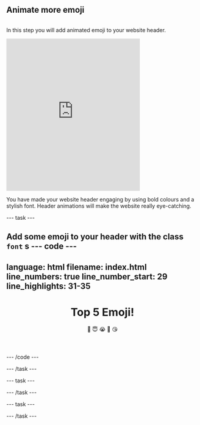 ## Animate more emoji

<div style="display: flex; flex-wrap: wrap">
<div style="flex-basis: 200px; flex-grow: 1; margin-right: 15px;">

In this step you will add animated emoji to your website header.

</div>
<div>
<iframe src="https://trinket.io/embed/html/cff6fa893b?outputOnly=true" width="350" height="400" frameborder="0" marginwidth="0" marginheight="0" allowfullscreen></iframe>
</div>
</div>

You have made your website header engaging by using bold colours and a stylish font. Header animations will make the website really eye-catching.

--- task ---

Add some emoji to your header with the class `
font` s
--- code ---
---
language: html
filename: index.html
line_numbers: true
line_number_start: 29
line_highlights: 31-35
---

  <header class="secondary border-bottom">
    <h1>Top 5 Emoji!</h1>
    <span class="bigfont">🤣</span>
    <span class="bigfont">😇</span>
    <span class="bigfont">😭</span>
    <span class="bigfont">🤩</span>
    <span class="bigfont">😘</span>
  </header>

--- /code ---

--- /task ---

--- task ---



--- /task ---

--- task ---



--- /task ---



